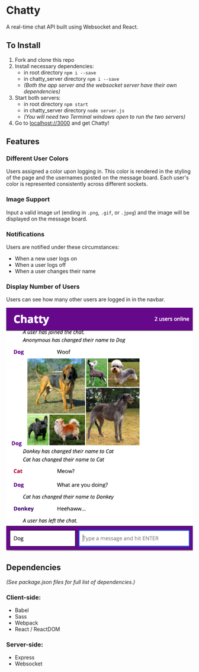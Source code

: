 # Chatty

A real-time chat API built using Websocket and React.

## To Install
  1. Fork and clone this repo
  2. Install necessary dependencies:
     - in root directory `npm i --save`
     - in chatty_server directory `npm i --save`
     - *(Both the app server and the websocket server have their own dependencies)*
  3. Start both servers:
     - in root directory `npm start`
     - in chatty_server directory `node server.js`
     - *(You will need two Terminal windows open to run the two servers)*
  4. Go to [localhost://3000](localhost://3000) and get Chatty!

## Features

### Different User Colors
Users assigned a color upon logging in. This color is rendered in the styling of the page and the usernames posted on the message board. Each user's color is represented consistently across different sockets.

### Image Support
Input a valid image url (ending in `.png`, `.gif`, or `.jpeg`) and the image will be displayed on the message board.

### Notifications
Users are notified under these circumstances:
  - When a new user logs on
  - When a user logs off
  - When a user changes their name

### Display Number of Users
Users can see how many other users are logged in in the navbar.

![Screenshot](docs/chatty-screenshot.png)

## Dependencies
*(See package.json files for full list of dependencies.)*

### Client-side:
  - Babel
  - Sass
  - Webpack
  - React / ReactDOM

### Server-side:
  - Express
  - Websocket
